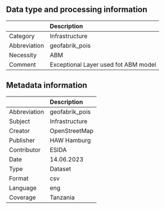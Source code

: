 ## Data type and processing information 

|              | Description                          |
|:-------------|:-------------------------------------|
| Category     | Infrastructure                       |
| Abbreviation | geofabrik_pois                       |
| Necessity    | ABM                                  |
| Comment      | Exceptional Layer used fot ABM model |

## Metadata information 

|              | Description    |
|:-------------|:---------------|
| Abbreviation | geofabrik_pois |
| Subject      | Infrastructure |
| Creator      | OpenStreetMap  |
| Publisher    | HAW Hamburg    |
| Contributor  | ESIDA          |
| Date         | 14.06.2023     |
| Type         | Dataset        |
| Format       | csv            |
| Language     | eng            |
| Coverage     | Tanzania       |